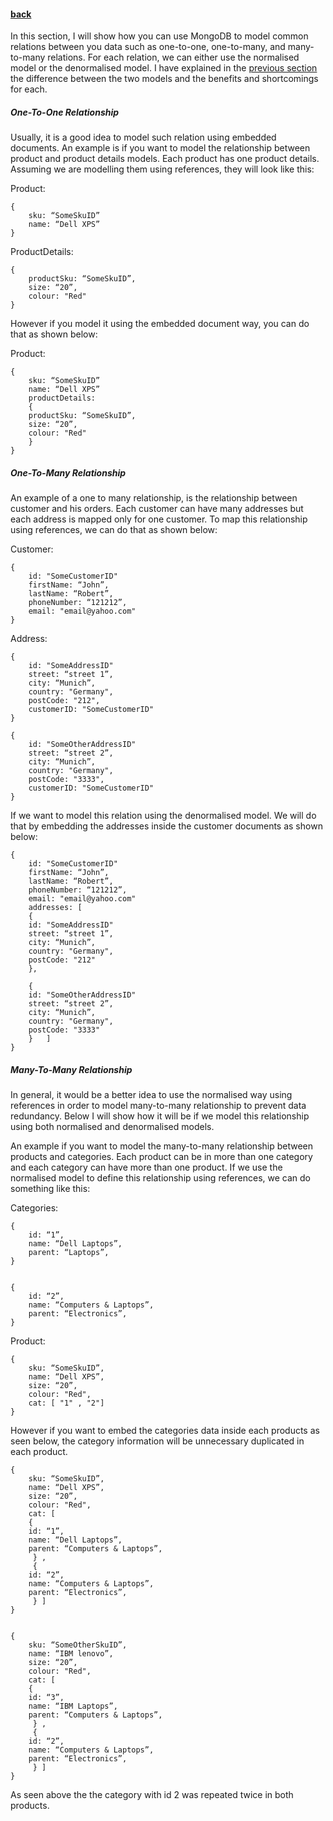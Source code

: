 #### [back](data_modeling_main.md)

In this section, I will show how you can use MongoDB to model common relations between you data such as one-to-one, one-to-many, and many-to-many relations. For each relation, we can either use the normalised model or the denormalised model. I have explained in the [previous section](data_layout.md) the difference between the two models and the benefits and shortcomings for each.


##### One-To-One Relationship


Usually, it is a good idea to model such relation using embedded documents. An example is if you want to model the relationship between product and product details models. Each product has one product details. Assuming we are modelling them using references, they will look like this:

Product:

````
{
	sku: “SomeSkuID”
	name: “Dell XPS”
}
````

ProductDetails:

````
{
	productSku: “SomeSkuID”,
	size: “20”,
	colour: "Red"
}
````

However if you model it using the embedded document way, you can do that as shown below:


Product:

````
{
	sku: “SomeSkuID”
	name: “Dell XPS”
	productDetails:
	{
	productSku: “SomeSkuID”,
	size: “20”,
	colour: "Red"
	}
}
````

##### One-To-Many Relationship

An example of a one to many relationship, is the relationship between customer and his orders. Each customer can have many addresses but each address is mapped only for one customer. To map this relationship using references, we can do that as shown below:

Customer:

````
{
    id: "SomeCustomerID"
	firstName: “John”,
	lastName: “Robert”,
	phoneNumber: “121212”,
	email: "email@yahoo.com"
}
````

Address:

````
{
    id: "SomeAddressID"
	street: “street 1”,
	city: “Munich”,
	country: "Germany",
	postCode: "212",
	customerID: "SomeCustomerID"
}

{
    id: "SomeOtherAddressID"
	street: “street 2”,
	city: “Munich”,
	country: "Germany",
	postCode: "3333",
	customerID: "SomeCustomerID"
}
````


If we want to model this relation using the denormalised model. We will do that by embedding the addresses inside the customer documents as shown below:

````
{
    id: "SomeCustomerID"
	firstName: “John”,
	lastName: “Robert”,
	phoneNumber: “121212”,
	email: "email@yahoo.com"
	addresses: [
	{
	id: "SomeAddressID"
	street: “street 1”,
	city: “Munich”,
	country: "Germany",
	postCode: "212"
	},
	
	{
	id: "SomeOtherAddressID"
	street: “street 2”,
	city: “Munich”,
	country: "Germany",
	postCode: "3333"
	}	]
}
````



##### Many-To-Many Relationship

In general, it would be a better idea to use the normalised way using references in order to model many-to-many relationship to prevent data redundancy. Below I will show how it will be if we model this relationship using both normalised and denormalised models.

An example if you want to model the many-to-many relationship between products and categories. Each product can be in more than one category and each category can have more than one product. If we use the normalised model to define this relationship using references, we can do something like this:

Categories:

````
{
	id: “1”,
	name: “Dell Laptops”,
	parent: “Laptops”,
}


{
	id: “2”,
	name: “Computers & Laptops”,
	parent: “Electronics”,
}
````

Product:

````
{
	sku: “SomeSkuID”,
	name: “Dell XPS”,
	size: “20”,
	colour: "Red",
	cat: [ "1" , "2"]
}
````

However if you want to embed the categories data inside each products as seen below, the category information will be unnecessary duplicated in each product. 


````
{
	sku: “SomeSkuID”,
	name: “Dell XPS”,
	size: “20”,
	colour: "Red",
	cat: [
	{
	id: “1”,
	name: “Dell Laptops”,
	parent: “Computers & Laptops”,
	 } , 
	 {
	id: “2”,
	name: “Computers & Laptops”,
	parent: “Electronics”,
	 } ]
}


{
	sku: “SomeOtherSkuID”,
	name: “IBM lenovo”,
	size: “20”,
	colour: "Red",
	cat: [
	{
	id: “3”,
	name: “IBM Laptops”,
	parent: “Computers & Laptops”,
	 } , 
	 {
	id: “2”,
	name: “Computers & Laptops”,
	parent: “Electronics”,
	 } ]
}
````

As seen above the the category with id 2 was repeated twice in both products. 


